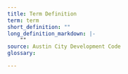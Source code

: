 ```yaml
---
title: Term Definition
term: term
short_definition: ""
long_definition_markdown: |-
    ""
source: Austin City Development Code
glossary:

---
```

